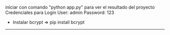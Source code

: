 iniciar con comando "python app.py" para ver el resultado del proyecto 
Credenciales para Login
User: admin
Password: 123 
* Instalar bcrypt =>  pip install bcrypt
----------------------------------------------------------------